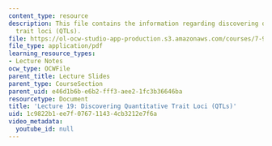 ```yaml
---
content_type: resource
description: This file contains the information regarding discovering quantitative
  trait loci (QTLs).
file: https://ol-ocw-studio-app-production.s3.amazonaws.com/courses/7-91j-foundations-of-computational-and-systems-biology-spring-2014/1c9822b1ee7f076711434cb3212e7f6a_MIT7_91JS14_Lecture19.pdf
file_type: application/pdf
learning_resource_types:
- Lecture Notes
ocw_type: OCWFile
parent_title: Lecture Slides
parent_type: CourseSection
parent_uid: e46d1b6b-e6b2-fff3-aee2-1fc3b36646ba
resourcetype: Document
title: 'Lecture 19: Discovering Quantitative Trait Loci (QTLs)'
uid: 1c9822b1-ee7f-0767-1143-4cb3212e7f6a
video_metadata:
  youtube_id: null
---
```

